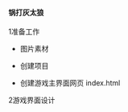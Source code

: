 #### 锅打灰太狼
1准备工作

* 图片素材

* 创建项目

* 创建游戏主界面网页 index.html

2游戏界面设计





































